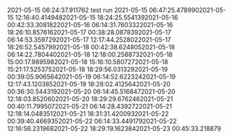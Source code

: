 2021-05-15 06:24:37.911762
test run
2021-05-15 06:47:25.4789902021-05-15 12:16:40.4149482021-05-15 18:24:25.5541392021-05-16 00:42:33.3081822021-05-16 06:14:31.7603322021-05-16 18:26:10.8576162021-05-17 00:38:28.0878392021-05-17 06:14:53.3597292021-05-17 12:17:44.2528022021-05-17 18:26:52.5457992021-05-18 00:42:38.6248052021-05-18 06:14:22.7804402021-05-18 12:18:00.2588732021-05-18 15:00:17.9895982021-05-18 15:16:10.5807272021-05-18 15:21:17.5253752021-05-18 18:29:56.0313292021-05-19 00:39:05.9065642021-05-19 06:14:52.6223242021-05-19 12:17:43.1203852021-05-19 18:28:02.4125642021-05-20 00:36:30.5443192021-05-20 06:14:45.5168472021-05-20 12:18:03.8520602021-05-20 18:29:29.6762462021-05-21 00:40:11.7995072021-05-21 06:14:28.4392722021-05-21 12:18:14.0483512021-05-21 18:31:31.4200932021-05-22 00:39:40.4669352021-05-22 06:14:33.4491792021-05-22 12:16:56.2319682021-05-22 18:29:19.1623842021-05-23 00:45:33.218879
